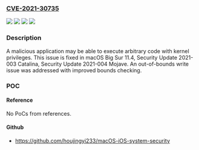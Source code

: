 ### [CVE-2021-30735](https://cve.mitre.org/cgi-bin/cvename.cgi?name=CVE-2021-30735)
![](https://img.shields.io/static/v1?label=Product&message=macOS&color=blue)
![](https://img.shields.io/static/v1?label=Version&message=%3C%2011.4%20&color=brighgreen)
![](https://img.shields.io/static/v1?label=Version&message=%3C%202021%20&color=brighgreen)
![](https://img.shields.io/static/v1?label=Vulnerability&message=An%20out-of-bounds%20write%20issue%20was%20addressed%20with%20improved%20bounds%20checking&color=brighgreen)

### Description

A malicious application may be able to execute arbitrary code with kernel privileges. This issue is fixed in macOS Big Sur 11.4, Security Update 2021-003 Catalina, Security Update 2021-004 Mojave. An out-of-bounds write issue was addressed with improved bounds checking.

### POC

#### Reference
No PoCs from references.

#### Github
- https://github.com/houjingyi233/macOS-iOS-system-security

